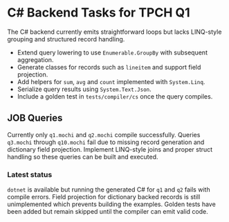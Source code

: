 # C# Backend Tasks for TPCH Q1

The C# backend currently emits straightforward loops but lacks LINQ-style grouping
and structured record handling.

- Extend query lowering to use `Enumerable.GroupBy` with subsequent aggregation.
- Generate classes for records such as `lineitem` and support field projection.
- Add helpers for `sum`, `avg` and `count` implemented with `System.Linq`.
- Serialize query results using `System.Text.Json`.
- Include a golden test in `tests/compiler/cs` once the query compiles.

## JOB Queries

Currently only `q1.mochi` and `q2.mochi` compile successfully. Queries `q3.mochi`
through `q10.mochi` fail due to missing record generation and dictionary field
projection. Implement LINQ-style joins and proper struct handling so these
queries can be built and executed.

### Latest status

`dotnet` is available but running the generated C# for `q1` and `q2` fails with
compile errors. Field projection for dictionary backed records is still
unimplemented which prevents building the examples. Golden tests have been added
but remain skipped until the compiler can emit valid code.
